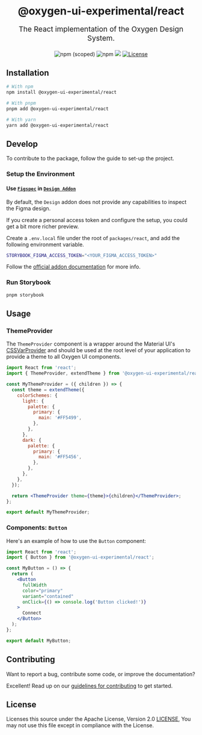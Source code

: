 <p align="center" style="color: #343a40">
  <h1 align="center">@oxygen-ui-experimental/react</h1>
</p>
<p align="center" style="font-size: 1.2rem;">The React implementation of the Oxygen Design System.</p>

<div align="center">
  <img alt="npm (scoped)" src="https://img.shields.io/npm/v/@oxygen-ui-experimental/react">
  <img alt="npm" src="https://img.shields.io/npm/dw/@oxygen-ui-experimental/react">
  <a href="https://github.com/storybooks/storybook" target="_blank"><img src="https://raw.githubusercontent.com/storybooks/brand/master/badge/badge-storybook.svg"></a>
  <a href="./LICENSE"><img src="https://img.shields.io/badge/License-Apache%202.0-blue.svg" alt="License"></a>
</div>

## Installation

```bash
# With npm
npm install @oxygen-ui-experimental/react

# With pnpm
pnpm add @oxygen-ui-experimental/react

# With yarn
yarn add @oxygen-ui-experimental/react
```

## Develop

To contribute to the package, follow the guide to set-up the project.

### Setup the Environment

#### Use [`Figspec`](https://github.com/pocka/figspec) in [`Design Addon`](https://storybook.js.org/addons/storybook-addon-designs)

By default, the `Design` addon does not provide any capabilities to inspect the Figma design.

If you create a personal access token and configure the setup, you could get a bit more richer preview.

Create a `.env.local` file under the root of `packages/react`, and add the following environment variable.

```bash
STORYBOOK_FIGMA_ACCESS_TOKEN="<YOUR_FIGMA_ACCESS_TOKEN>"
```

Follow the [official addon documentation](https://pocka.github.io/storybook-addon-designs/?path=/story/docs-figma-figspec-readme--page) for more info.

### Run Storybook

```bash
pnpm storybook
```

## Usage

### ThemeProvider

The `ThemeProvider` component is a wrapper around the Material UI's [CSSVarProvider](https://mui.com/material-ui/experimental-api/css-theme-variables/usage/#getting-started) and should be used at the root level of your application to provide a theme to all Oxygen UI components.

```jsx
import React from 'react';
import { ThemeProvider, extendTheme } from '@oxygen-ui-experimental/react';

const MyThemeProvider = ({ children }) => {
  const theme = extendTheme({
    colorSchemes: {
      light: {
        palette: {
          primary: {
            main: '#FF5499',
          },
        },
      },
      dark: {
        palette: {
          primary: {
            main: '#FF5456',
          },
        },
      },
    },
  });

  return <ThemeProvider theme={theme}>{children}</ThemeProvider>;
};

export default MyThemeProvider;
```

### Components: `Button`

Here's an example of how to use the `Button` component:

```jsx
import React from 'react';
import { Button } from '@oxygen-ui-experimental/react';

const MyButton = () => {
  return (
    <Button
      fullWidth
      color="primary"
      variant="contained"
      onClick={() => console.log('Button clicked!')}
    >
      Connect
    </Button>
  );
};

export default MyButton;
```

## Contributing

Want to report a bug, contribute some code, or improve the documentation?

Excellent! Read up on our [guidelines for contributing](../../CONTRIBUTING.md) to get started.

## License

Licenses this source under the Apache License, Version 2.0 [LICENSE](../../LICENSE), You may not use this file except in compliance with the License.
